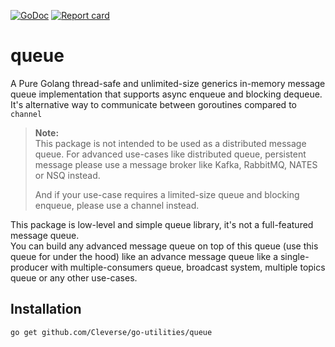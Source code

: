 [![GoDoc](https://godoc.org/github.com/Cleverse/go-utilities/queue?status.svg)](http://godoc.org/github.com/Cleverse/go-utilities/queue)
[![Report card](https://goreportcard.com/badge/github.com/Cleverse/go-utilities/queue)](https://goreportcard.com/report/github.com/Cleverse/go-utilities/queue)

# queue

A Pure Golang thread-safe and unlimited-size generics in-memory message queue implementation
that supports async enqueue and blocking dequeue. \
It's alternative way to communicate between goroutines compared to `channel`

> **Note:** \
> This package is not intended to be used as a distributed message queue. For advanced use-cases like distributed queue, persistent message please use a message broker like Kafka, RabbitMQ, NATES or NSQ instead.
>
> And if your use-case requires a limited-size queue and blocking enqueue, please use a channel instead.

This package is low-level and simple queue library, it's not a full-featured message queue. \
You can build any advanced message queue on top of this queue (use this queue for under the hood)
like an advance message queue like a single-producer with multiple-consumers queue,
broadcast system, multiple topics queue or any other use-cases.

## Installation

```shell
go get github.com/Cleverse/go-utilities/queue
```
